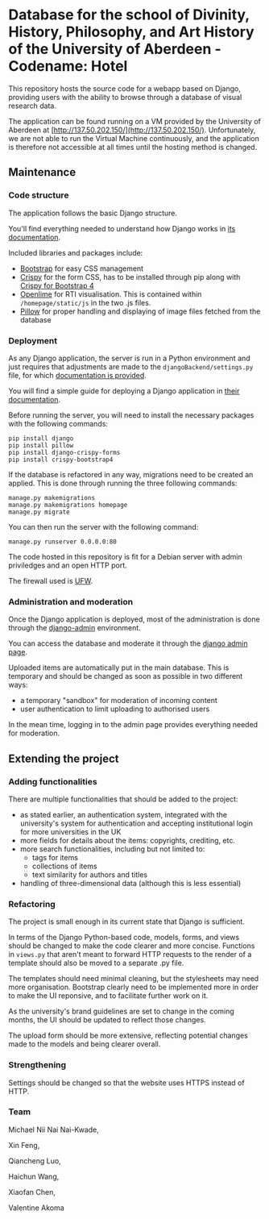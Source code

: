 # Database for the school of Divinity, History, Philosophy, and Art History of the University of Aberdeen - Codename: Hotel
This repository hosts the source code for a webapp based on Django, providing users with the ability to browse through a database of visual research data.

The application can be found running on a VM provided by the University of Aberdeen at [http://137.50.202.150/](http://137.50.202.150/).
Unfortunately, we are not able to run the Virtual Machine continuously, and the application is therefore not accessible at all times until the hosting method is changed.

## Maintenance
### Code structure
The application follows the basic Django structure.

You'll find everything needed to understand how Django works in [its documentation](https://docs.djangoproject.com/en/5.0/).

Included libraries and packages include:
  - [Bootstrap](https://getbootstrap.com/) for easy CSS management
  - [Crispy](https://django-crispy-forms.readthedocs.io/en/latest/index.html) for the form CSS, has to be installed through pip along with [Crispy for Bootstrap 4](https://github.com/django-crispy-forms/crispy-bootstrap4)
  - [Openlime](https://github.com/cnr-isti-vclab/openlime) for RTI visualisation. This is contained within `/homepage/static/js` in the two .js files.
  - [Pillow](https://pillow.readthedocs.io/en/stable/) for proper handling and displaying of image files fetched from the database

### Deployment
As any Django application, the server is run in a Python environment and just requires that adjustments are made to the `djangoBackend/settings.py` file, for which [documentation is provided](https://docs.djangoproject.com/en/5.0/topics/settings/).

You will find a simple guide for deploying a Django application in [their documentation](https://docs.djangoproject.com/en/5.0/howto/deployment/).

Before running the server, you will need to install the necessary packages with the following commands:
```
pip install django
pip install pillow
pip install django-crispy-forms
pip install crispy-bootstrap4
```

If the database is refactored in any way, migrations need to be created an applied.
This is done through running the three following commands:
```
manage.py makemigrations
manage.py makemigrations homepage
manage.py migrate
```
You can then run the server with the following command:
```
manage.py runserver 0.0.0.0:80
```

The code hosted in this repository is fit for a Debian server with admin priviledges and an open HTTP port.

The firewall used is [UFW](https://help.ubuntu.com/community/UFW).

### Administration and moderation
Once the Django application is deployed, most of the administration is done through the [django-admin](https://docs.djangoproject.com/en/5.0/ref/django-admin/) environment.

You can access the database and moderate it through the [django admin page](https://docs.djangoproject.com/en/5.0/#the-admin).

Uploaded items are automatically put in the main database. This is temporary and should be changed as soon as possible in two different ways:
  - a temporary "sandbox" for moderation of incoming content
  - user authentication to limit uploading to authorised users

In the mean time, logging in to the admin page provides everything needed for moderation.

## Extending the project
### Adding functionalities
There are multiple functionalities that should be added to the project:
  - as stated earlier, an authentication system, integrated with the university's system for authentication and accepting institutional login for more universities in the UK
  - more fields for details about the items: copyrights, crediting, etc.
  - more search functionalities, including but not limited to:
    - tags for items
    - collections of items
    - text similarity for authors and titles
  - handling of three-dimensional data (although this is less essential)

### Refactoring
The project is small enough in its current state that Django is sufficient.

In terms of the Django Python-based code, models, forms, and views should be changed to make the code clearer and more concise.
Functions in `views.py` that aren't meant to forward HTTP requests to the render of a template should also be moved to a separate .py file.

The templates should need minimal cleaning, but the stylesheets may need more organisation.
Bootstrap clearly need to be implemented more in order to make the UI reponsive, and to facilitate further work on it.

As the university's brand guidelines are set to change in the coming months, the UI should be updated to reflect those changes.

The upload form should be more extensive, reflecting potential changes made to the models and being clearer overall.
### Strengthening
Settings should be changed so that the website uses HTTPS instead of HTTP.

### Team
Michael Nii Nai Nai-Kwade, 

Xin Feng, 

Qiancheng Luo, 

Haichun Wang, 

Xiaofan Chen,

Valentine Akoma
